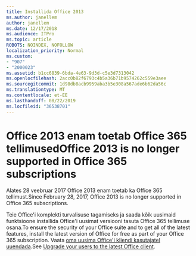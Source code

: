 ```yaml
---
title: Installida Office 2013
ms.author: janellem
author: janellem
ms.date: 12/17/2018
ms.audience: ITPro
ms.topic: article
ROBOTS: NOINDEX, NOFOLLOW
localization_priority: Normal
ms.custom:
- "907"
- "2000023"
ms.assetid: b1cc6839-6bda-4e63-9d3d-c5e3d7313042
ms.openlocfilehash: 2acc0b82f6793c4b5a36b71b9574262c559e3aee
ms.sourcegitcommit: 1d98db8acb9959aba3b5e308a567ade6b62da56c
ms.translationtype: MT
ms.contentlocale: et-EE
ms.lasthandoff: 08/22/2019
ms.locfileid: "36538701"
---
```

# <a name="office-2013-is-no-longer-supported-in-office-365-subscriptions"></a><span data-ttu-id="86f64-102">Office 2013 enam toetab Office 365 tellimused</span><span class="sxs-lookup"><span data-stu-id="86f64-102">Office 2013 is no longer supported in Office 365 subscriptions</span></span>

<span data-ttu-id="86f64-103">Alates 28 veebruar 2017 Office 2013 enam toetab ka Office 365 tellimust.</span><span class="sxs-lookup"><span data-stu-id="86f64-103">Since February 28, 2017, Office 2013 is no longer supported in Office 365 subscriptions.</span></span>
  
<span data-ttu-id="86f64-104">Teie Office'i komplekti turvalisuse tagamiseks ja saada kõik uusimaid funktsioone installida Office'i uusimat versiooni tasuta Office 365 tellimuse osana.</span><span class="sxs-lookup"><span data-stu-id="86f64-104">To ensure the security of your Office suite and to get all of the latest features, install the latest version of Office for free as part of your Office 365 subscription.</span></span> <span data-ttu-id="86f64-105">Vaata [oma uusima Office'i kliendi kasutajatel uuendada](https://docs.microsoft.com/office365/admin/setup/upgrade-users-to-latest-office-client).</span><span class="sxs-lookup"><span data-stu-id="86f64-105">See [Upgrade your users to the latest Office client](https://docs.microsoft.com/office365/admin/setup/upgrade-users-to-latest-office-client).</span></span>
  